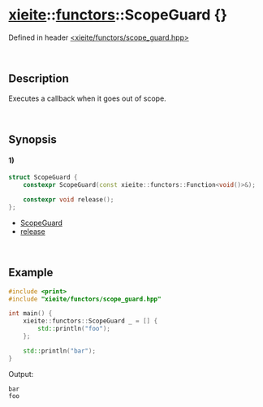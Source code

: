 # [xieite](../../xieite.md)\:\:[functors](../../functors.md)\:\:ScopeGuard \{\}
Defined in header [<xieite/functors/scope_guard.hpp>](../../../include/xieite/functors/scope_guard.hpp)

&nbsp;

## Description
Executes a callback when it goes out of scope.

&nbsp;

## Synopsis
#### 1)
```cpp
struct ScopeGuard {
    constexpr ScopeGuard(const xieite::functors::Function<void()>&);

    constexpr void release();
};
```
- [ScopeGuard](./structures/scope_guard/1/operators/constructor.md)
- [release](./structures/scope_guard/1/release.md)

&nbsp;

## Example
```cpp
#include <print>
#include "xieite/functors/scope_guard.hpp"

int main() {
    xieite::functors::ScopeGuard _ = [] {
        std::println("foo");
    };

    std::println("bar");
}
```
Output:
```
bar
foo
```
